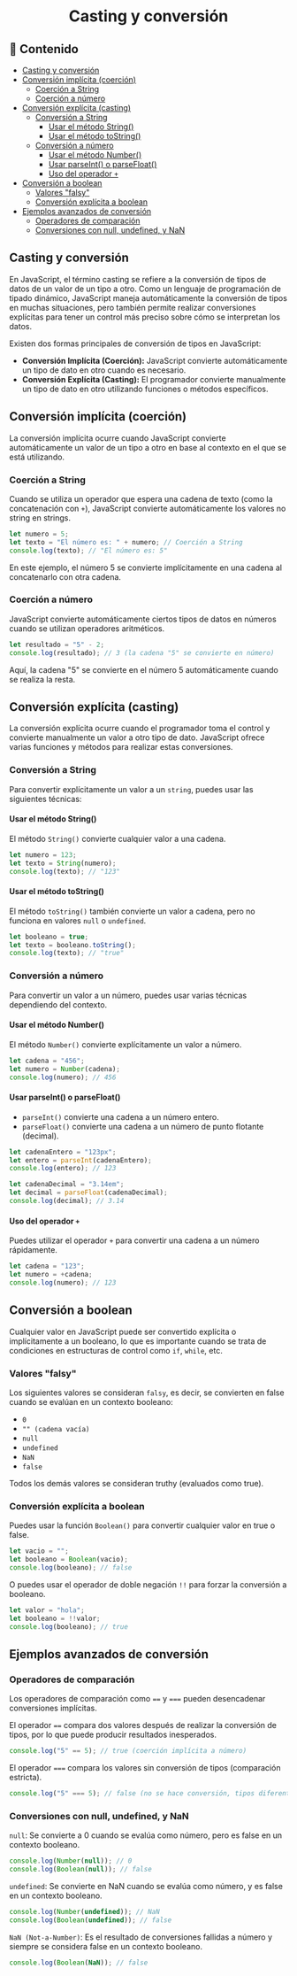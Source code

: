<h1 align='center'>Casting y conversión</h1>

<h2>📑 Contenido</h2>

- [Casting y conversión](#casting-y-conversión)
- [Conversión implícita (coerción)](#conversión-implícita-coerción)
  - [Coerción a String](#coerción-a-string)
  - [Coerción a número](#coerción-a-número)
- [Conversión explícita (casting)](#conversión-explícita-casting)
  - [Conversión a String](#conversión-a-string)
    - [Usar el método String()](#usar-el-método-string)
    - [Usar el método toString()](#usar-el-método-tostring)
  - [Conversión a número](#conversión-a-número)
    - [Usar el método Number()](#usar-el-método-number)
    - [Usar parseInt() o parseFloat()](#usar-parseint-o-parsefloat)
    - [Uso del operador `+`](#uso-del-operador-)
- [Conversión a boolean](#conversión-a-boolean)
  - [Valores "falsy"](#valores-falsy)
  - [Conversión explícita a boolean](#conversión-explícita-a-boolean)
- [Ejemplos avanzados de conversión](#ejemplos-avanzados-de-conversión)
  - [Operadores de comparación](#operadores-de-comparación)
  - [Conversiones con null, undefined, y NaN](#conversiones-con-null-undefined-y-nan)

## Casting y conversión

En JavaScript, el término casting se refiere a la conversión de tipos de datos de un valor de un tipo a otro. Como un lenguaje de programación de tipado dinámico, JavaScript maneja automáticamente la conversión de tipos en muchas situaciones, pero también permite realizar conversiones explícitas para tener un control más preciso sobre cómo se interpretan los datos.

Existen dos formas principales de conversión de tipos en JavaScript:

- **Conversión Implícita (Coerción):** JavaScript convierte automáticamente un tipo de dato en otro cuando es necesario.
- **Conversión Explícita (Casting):** El programador convierte manualmente un tipo de dato en otro utilizando funciones o métodos específicos.

## Conversión implícita (coerción)

La conversión implícita ocurre cuando JavaScript convierte automáticamente un valor de un tipo a otro en base al contexto en el que se está utilizando.

### Coerción a String

Cuando se utiliza un operador que espera una cadena de texto (como la concatenación con `+`), JavaScript convierte automáticamente los valores no string en strings.

```js
let numero = 5;
let texto = "El número es: " + numero; // Coerción a String
console.log(texto); // "El número es: 5"
```

En este ejemplo, el número 5 se convierte implícitamente en una cadena al concatenarlo con otra cadena.

### Coerción a número

JavaScript convierte automáticamente ciertos tipos de datos en números cuando se utilizan operadores aritméticos.

```js
let resultado = "5" - 2;
console.log(resultado); // 3 (la cadena "5" se convierte en número)
```

Aquí, la cadena "5" se convierte en el número 5 automáticamente cuando se realiza la resta.

## Conversión explícita (casting)

La conversión explícita ocurre cuando el programador toma el control y convierte manualmente un valor a otro tipo de dato. JavaScript ofrece varias funciones y métodos para realizar estas conversiones.

### Conversión a String

Para convertir explícitamente un valor a un `string`, puedes usar las siguientes técnicas:

#### Usar el método String()

El método `String()` convierte cualquier valor a una cadena.

```js
let numero = 123;
let texto = String(numero);
console.log(texto); // "123"
```

#### Usar el método toString()

El método `toString()` también convierte un valor a cadena, pero no funciona en valores `null` o `undefined`.

```js
let booleano = true;
let texto = booleano.toString();
console.log(texto); // "true"
```

### Conversión a número

Para convertir un valor a un número, puedes usar varias técnicas dependiendo del contexto.

#### Usar el método Number()

El método `Number()` convierte explícitamente un valor a número.

```js
let cadena = "456";
let numero = Number(cadena);
console.log(numero); // 456
```

#### Usar parseInt() o parseFloat()

- `parseInt()` convierte una cadena a un número entero.
- `parseFloat()` convierte una cadena a un número de punto flotante (decimal).

```js
let cadenaEntero = "123px";
let entero = parseInt(cadenaEntero);
console.log(entero); // 123

let cadenaDecimal = "3.14em";
let decimal = parseFloat(cadenaDecimal);
console.log(decimal); // 3.14
```

#### Uso del operador `+`

Puedes utilizar el operador `+` para convertir una cadena a un número rápidamente.

```js
let cadena = "123";
let numero = +cadena;
console.log(numero); // 123
```

## Conversión a boolean

Cualquier valor en JavaScript puede ser convertido explícita o implícitamente a un booleano, lo que es importante cuando se trata de condiciones en estructuras de control como `if`, `while`, etc.

### Valores "falsy"

Los siguientes valores se consideran `falsy`, es decir, se convierten en false cuando se evalúan en un contexto booleano:

- `0`
- `"" (cadena vacía)`
- `null`
- `undefined`
- `NaN`
- `false`

Todos los demás valores se consideran truthy (evaluados como true).

### Conversión explícita a boolean

Puedes usar la función `Boolean()` para convertir cualquier valor en true o false.

```js
let vacio = "";
let booleano = Boolean(vacio);
console.log(booleano); // false
```

O puedes usar el operador de doble negación `!!` para forzar la conversión a booleano.

```js
let valor = "hola";
let booleano = !!valor;
console.log(booleano); // true
```

## Ejemplos avanzados de conversión

### Operadores de comparación

Los operadores de comparación como `==` y `===` pueden desencadenar conversiones implícitas.

El operador `==` compara dos valores después de realizar la conversión de tipos, por lo que puede producir resultados inesperados.

```js
console.log("5" == 5); // true (coerción implícita a número)
```

El operador `===` compara los valores sin conversión de tipos (comparación estricta).

```js
console.log("5" === 5); // false (no se hace conversión, tipos diferentes)
```

### Conversiones con null, undefined, y NaN

`null`: Se convierte a 0 cuando se evalúa como número, pero es false en un contexto booleano.

```js
console.log(Number(null)); // 0
console.log(Boolean(null)); // false
```

`undefined`: Se convierte en NaN cuando se evalúa como número, y es false en un contexto booleano.

```js
console.log(Number(undefined)); // NaN
console.log(Boolean(undefined)); // false
```

`NaN (Not-a-Number)`: Es el resultado de conversiones fallidas a número y siempre se considera false en un contexto booleano.

```js
console.log(Boolean(NaN)); // false
```
